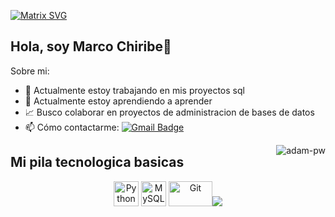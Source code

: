 [![Matrix SVG](https://raw.githubusercontent.com/rodrigograca31/rodrigograca31/master/matrix.svg)](https://www.youtube.com/watch?v=SDkAGkd4NLc) 
  
## Hola, soy Marco Chiribe👋

Sobre mi:
- 🔭 Actualmente estoy trabajando en mis proyectos sql
- 🌱 Actualmente estoy aprendiendo a aprender
- 📈 Busco colaborar en proyectos de administracion de bases de datos
- 📫 Cómo contactarme: <a href ="marcochiribe@gmail.com">![Gmail Badge](https://img.shields.io/badge/-marcochiribe@gmail.com-c14438?style=flat-square&logo=Gmail&logoColor=white&link=mailto:marcochiribe@gmail.com)</a>


<p><img align="right" src="https://github.com/Adam-pw/Adam-pw/blob/main/animation_500_kxa883sd.gif" alt="adam-pw" /></p>

## Mi pila tecnologica basicas


<p align="center">
	<img title="Python" alt="Python" src="https://raw.githubusercontent.com/Thomas-George-T/Thomas-George-T/master/assets/python.svg" width="40" height="40" />
	<img title="MySQL" alt="MySQL" src="https://raw.githubusercontent.com/Thomas-George-T/Thomas-George-T/master/assets/mysql.svg" width="40" height="40" />
	<img title="Git" alt="Git" src="https://raw.githubusercontent.com/Thomas-George-T/Thomas-George-T/master/assets/git.svg" width="70" height="40" /><img src="https://img.icons8.com/color/48/4a90e2/visual-studio-code-2019.png"/> </p>

<br>
